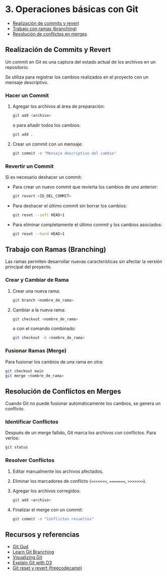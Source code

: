 # 3. Operaciones básicas con Git

- [Realización de commits y revert](#realización-de-commits-y-revert)
- [Trabajo con ramas (branching)](#trabajo-con-ramas-branching)
- [Resolución de conflictos en merges](#resolución-de-conflictos-en-merges)

## Realización de Commits y Revert

Un commit en Git es una captura del estado actual de los archivos en un repositorio.

Se utiliza para registrar los cambios realizados en el proyecto con un mensaje descriptivo.

### Hacer un Commit

1. Agregar los archivos al área de preparación:

   ```bash
   git add <archivo>
   ```
   o para añadir todos los cambios:

   ```bash
   git add .
   ```
2. Crear un commit con un mensaje:

   ```bash
   git commit -m "Mensaje descriptivo del cambio"
   ```

### Revertir un Commit

Si es necesario deshacer un commit:

- Para crear un nuevo commit que revierta los cambios de uno anterior:

  ```bash
  git revert <ID_DEL_COMMIT>
  ```
- Para deshacer el último commit sin borrar los cambios:

  ```bash
  git reset --soft HEAD~1
  ```
- Para eliminar completamente el último commit y los cambios asociados:

  ```bash
  git reset --hard HEAD~1
  ```

## Trabajo con Ramas (Branching)

Las ramas permiten desarrollar nuevas características sin afectar la versión principal del proyecto.

### Crear y Cambiar de Rama

1. Crear una nueva rama:

   ```bash
   git branch <nombre_de_rama>
   ```
2. Cambiar a la nueva rama:

   ```bash
   git checkout <nombre_de_rama>
   ```
   o con el comando combinado:

   ```bash
   git checkout -b <nombre_de_rama>
   ```

### Fusionar Ramas (Merge)

Para fusionar los cambios de una rama en otra:

```bash
git checkout main
git merge <nombre_de_rama>
```

## Resolución de Conflictos en Merges

Cuando Git no puede fusionar automáticamente los cambios, se genera un conflicto.

### Identificar Conflictos

Después de un merge fallido, Git marca los archivos con conflictos. Para verlos:

```bash
git status
```

### Resolver Conflictos

1. Editar manualmente los archivos afectados.
2. Eliminar los marcadores de conflicto (`<<<<<<<`, `=======`, `>>>>>>>`).
3. Agregar los archivos corregidos:

   ```bash
   git add <archivo>
   ```
4. Finalizar el merge con un commit:

   ```bash
   git commit -m "Conflictos resueltos"
   ```

## Recursos y referencias

- [Git Gud](https://nic-hartley.github.io/git-gud/)
- [Learn Git Branching](https://learngitbranching.js.org/?locale=es_ES)
- [Visualizing Git](https://git-school.github.io/visualizing-git/)
- [Explain Git with D3](https://onlywei.github.io/explain-git-with-d3/)
- [Git reset y revert (freecodecamp)](https://www.freecodecamp.org/espanol/news/la-guia-definitiva-para-git-reset-y-git-revert/)
